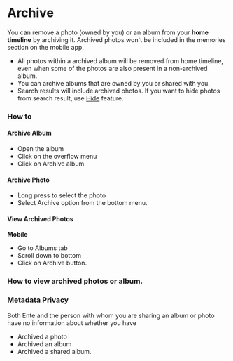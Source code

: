 # Archive

You can remove a photo (owned by you) or an album from your **home timeline** by archiving it. Archived photos won't be included in the memories section on the mobile app. 

* All photos within a archived album will be removed from home timeline, even when some of the photos are also present in a non-archived album.
* You can archive albums that are owned by you or shared with you.
* Search results will include archived photos. If you want to hide photos from search result, use [Hide](./hidden.md) feature.

### How to 
#### Archive Album
  * Open the album
  *  Click on the overflow menu
  *   Click on Archive album

#### Archive Photo
  * Long press to select the photo
  * Select Archive option from the bottom menu.
 
#### View Archived Photos
    
 **Mobile**
 * Go to Albums tab
 * Scroll down to bottom
 * Click on Archive button.
       



### How to view archived photos or album.


### Metadata Privacy

Both Ente and the person with whom you are sharing an album or photo have no information about whether you have
- Archived a photo
- Archived an album
- Archived a shared album.



